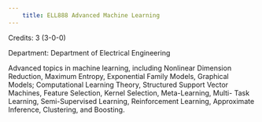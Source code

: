 ```yaml
---
    title: ELL888 Advanced Machine Learning
---
```

Credits: 3 (3-0-0)

Department: Department of Electrical Engineering

Advanced topics in machine learning, including Nonlinear Dimension Reduction, Maximum Entropy, Exponential Family Models, Graphical Models; Computational Learning Theory, Structured Support Vector Machines, Feature Selection, Kernel Selection, Meta-Learning, Multi- Task Learning, Semi-Supervised Learning, Reinforcement Learning, Approximate Inference, Clustering, and Boosting.